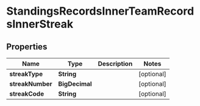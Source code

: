 

# StandingsRecordsInnerTeamRecordsInnerStreak


## Properties

| Name | Type | Description | Notes |
|------------ | ------------- | ------------- | -------------|
|**streakType** | **String** |  |  [optional] |
|**streakNumber** | **BigDecimal** |  |  [optional] |
|**streakCode** | **String** |  |  [optional] |



